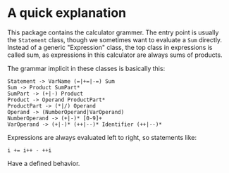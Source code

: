 # A quick explanation

This package contains the calculator grammer. The entry point is usually the `Statement` class, though we sometimes
want to evaluate a `Sum` directly. Instead of a generic "Expression" class, the top class in expressions is called sum,
as expressions in this calculator are always sums of products.

The grammar implicit in these classes is basically this:

```
Statement -> VarName (=|+=|-=) Sum
Sum -> Product SumPart*
SumPart -> (+|-) Product
Product -> Operand ProductPart*
ProductPart -> (*|/) Operand
Operand -> (NumberOperand|VarOperand)
NumberOperand -> (+|-)* [0-9]+
VarOperand -> (+|-)* (++|--)* Identifier (++|--)*
```

Expressions are always evaluated left to right, so statements like:
```
i += i++ - ++i
```
Have a defined behavior.